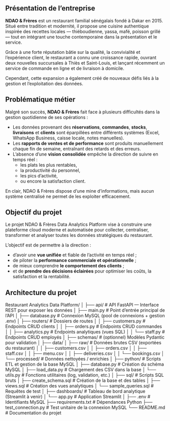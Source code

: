 ##  Présentation de l’entreprise

**NDAO & Frères** est un restaurant familial sénégalais fondé à Dakar en 2015.
Situé entre tradition et modernité, il propose une cuisine authentique inspirée des recettes locales — thiéboudienne, yassa, mafé, poisson grillé — tout en intégrant une touche contemporaine dans la présentation et le service.

Grâce à une forte réputation bâtie sur la qualité, la convivialité et l’expérience client, le restaurant a connu une croissance rapide, ouvrant deux nouvelles succursales à Thiès et Saint-Louis, et lançant récemment un service de commande en ligne et de livraison à domicile.

Cependant, cette expansion a également créé de nouveaux défis liés à la gestion et l’exploitation des données.

## Problématique métier

Malgré son succès, **NDAO & Frères** fait face à plusieurs difficultés dans la gestion quotidienne de ses opérations :
- Les données provenant des **réservations**, **commandes**, **stocks**, **livraisons** et **clients** sont éparpillées entre différents systèmes (Excel, WhatsApp Business, caisse locale, notes manuelles).
- Les **rapports de ventes et de performance** sont produits manuellement chaque fin de semaine, entraînant des retards et des erreurs.
- L’absence d’une **vision consolidée** empêche la direction de suivre en temps réel :
    - les plats les plus rentables,
    - la productivité du personnel,
    - les pics d’activité,
    - ou encore la satisfaction client.

En clair, NDAO & Frères dispose d’une mine d’informations, mais aucun système centralisé ne permet de les exploiter efficacement.

## Objectif du projet

Le projet NDAO & Frères Data Analytics Platform vise à construire une plateforme cloud moderne et automatisée pour collecter, centraliser, transformer et analyser toutes les données stratégiques du restaurant.

L’objectif est de permettre à la direction :
- d’avoir une **vue unifiée** et fiable de l’activité en temps réel ;
- de piloter la **performance commerciale et opérationnelle** ;
- de mieux comprendre **le comportement des clients** ;
- et de **prendre des décisions éclairées** pour optimiser les coûts, la satisfaction et la rentabilité.
  
## Architecture du projet
Restaurant Analytics Data Platform/
│
├── api/                          # API FastAPI — Interface REST pour exposer les données
│   ├── main.py                   # Point d’entrée principal de l’API
│   ├── database.py               # Connexion MySQL (pool de connexions + gestion .env)
│   ├── routers/                  # Dossiers de routes
│   │   ├── customers.py          # Endpoints CRUD clients
│   │   ├── orders.py             # Endpoints CRUD commandes
│   │   ├── analytics.py          # Endpoints analytiques (vues SQL)
│   │   └── staff.py              # Endpoints CRUD employés
│   ├── schemas/                  # (optionnel) Modèles Pydantic pour validation
│
├── data/
│   ├── raw/                      # Données brutes CSV (exportées du restaurant)
│   │   ├── customers.csv
│   │   ├── orders.csv
│   │   ├── staff.csv
│   │   ├── menu.csv
│   │   ├── deliveries.csv
│   │   └── bookings.csv
│   └── processed/                # Données nettoyées / enrichies
│
├── python/                       # Scripts ETL et gestion de la base MySQL
│   ├── database.py               # Création du schéma MySQL
│   ├── load_data.py              # Chargement des CSV dans la base
│   └── utils.py                  # Fonctions utilitaires (log, validation, etc.)
│
├── sql/                          # Scripts SQL bruts
│   ├── create_schema.sql         # Création de la base et des tables
│   ├── views.sql                 # Création des vues analytiques
│   └── sample_queries.sql        # Requêtes de test
│
├── dashboards/                   # Tableau de bord analytique (Streamlit à venir)
│   └── app.py                    # Application Streamlit
│
├── .env                          # Identifiants MySQL
├── requirements.txt              # Dépendances Python
├── test_connection.py            # Test unitaire de la connexion MySQL
└── README.md                     # Documentation du projet




